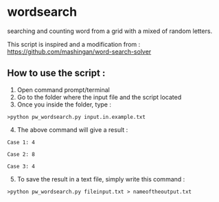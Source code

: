 # wordsearch
searching and counting word from a grid with a mixed of random letters.

This script is inspired and a modification from :
https://github.com/mashingan/word-search-solver


## How to use the script :
1. Open command prompt/terminal
2. Go to the folder where the input file and the script located
3. Once you inside the folder, type :
```
>python pw_wordsearch.py input.in.example.txt
```
4. The above command will give a result : 
```
Case 1: 4

Case 2: 8

Case 3: 4
```
5. To save the result in a text file, simply write this command : 
```
>python pw_wordsearch.py fileinput.txt > nameoftheoutput.txt
```

